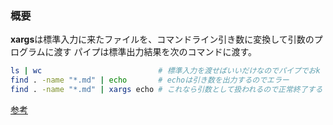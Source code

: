 ### 概要

**xargs**は標準入力に来たファイルを、コマンドライン引き数に変換して引数のプログラムに渡す
パイプは標準出力結果を次のコマンドに渡す。

```bash
ls | wc                          # 標準入力を渡せばいいだけなのでパイプでおk
find . -name "*.md" | echo       # echoは引き数を出力するのでエラー
find . -name "*.md" | xargs echo # これなら引数として扱われるので正常終了する
```
[参考](https://qiita.com/angel_p_57/items/03582181e9f7a69f8168#:~:text=%E6%A8%99%E6%BA%96%E5%85%A5%E5%8A%9B%E3%81%A8%E3%81%AF%E3%80%81%E3%82%B3%E3%83%B3%E3%83%94%E3%83%A5%E3%83%BC%E3%82%BF,%E5%88%A9%E7%94%A8%E3%81%99%E3%82%8B%E3%83%87%E3%83%BC%E3%82%BF%E5%85%A5%E5%8A%9B%E5%85%83%E3%80%82)
